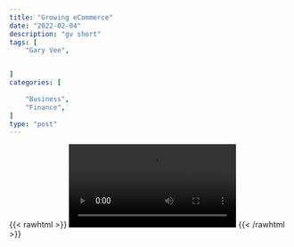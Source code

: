 ```yaml
---
title: "Growing eCommerce"
date: "2022-02-04"
description: "gv short"
tags: [
    "Gary Vee",


]
categories: [
    
    "Business",
    "Finance",
]
type: "post"
---
```

{{< rawhtml >}}
    <video width="auto" height="auto" controls>
        <source src="https://clips.dev00ps.com/Gary%20Vee/4%20Steps%20To%20Growing%20Your%20Own%20Brand%20shorts.mp4" type="video/mp4"> 
    </video>
{{< /rawhtml >}}